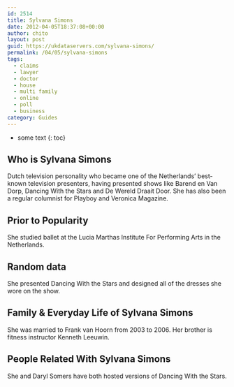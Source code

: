 ```yaml
---
id: 2514
title: Sylvana Simons
date: 2012-04-05T18:37:08+00:00
author: chito
layout: post
guid: https://ukdataservers.com/sylvana-simons/
permalink: /04/05/sylvana-simons
tags:
  - claims
  - lawyer
  - doctor
  - house
  - multi family
  - online
  - poll
  - business
category: Guides
---
```


* some text
{: toc}
          
          
## Who is  Sylvana Simons
                  
                  
                  
Dutch television personality who became one of the Netherlands&#8217; best-known television presenters, having presented shows like Barend en Van Dorp, Dancing With the Stars and De Wereld Draait Door. She has also been a regular columnist for Playboy and Veronica Magazine.
                  
                
                
                
## Prior to Popularity 
                  
                  
                  
She studied ballet at the Lucia Marthas Institute For Performing Arts in the Netherlands.
                  
                
                
                
## Random data 
                  
                  
                  
She presented Dancing With the Stars and designed all of the dresses she wore on the show.
                  
                
                
                
## Family & Everyday Life of Sylvana Simons
                  
                  
                  
She was married to Frank van Hoorn from 2003 to 2006. Her brother is fitness instructor Kenneth Leeuwin.
                  
                
                
                
## People Related With  Sylvana Simons
                  
                  
                  
She and Daryl Somers have both hosted versions of Dancing With the Stars.
                  
                
              
            
          
          
          
    
    
  
